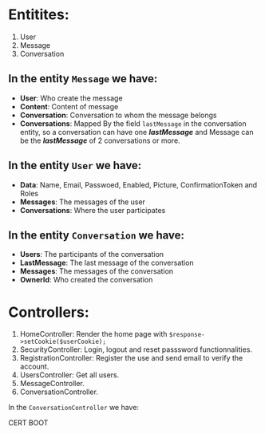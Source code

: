 # Entitites:
1. User
2. Message
3. Conversation

In the entity `Message` we have:
--------------------------------

- **User**: Who create the message
- **Content**: Content of message
- **Conversation**: Conversation to whom the message belongs
- **Conversations**: Mapped By the field `lastMessage` in the conversation entity, so a conversation can have one ***lastMessage*** and Message can be the ***lastMessage*** of 2 conversations or more.

In the entity `User` we have:
-----------------------------
- **Data**: Name, Email, Passwoed, Enabled, Picture, ConfirmationToken and Roles
- **Messages**: The messages of the user
- **Conversations**:  Where the user participates

In the entity `Conversation` we have:
-------------------------------------

- **Users**: The participants of the conversation
- **LastMessage**: The last message of the conversation
- **Messages**: The messages of the conversation
- **OwnerId**:  Who created the conversation
# Controllers:


1. HomeController: Render the home page with `$response->setCookie($userCookie);`
1. SecurityController: Login, logout and reset passsword functionnalities.
1. RegistrationController: Register the use and send email to verify the account.
1. UsersController: Get all users.
1. MessageController.
1. ConversationController.

In the `ConversationController` we have:



CERT BOOT
